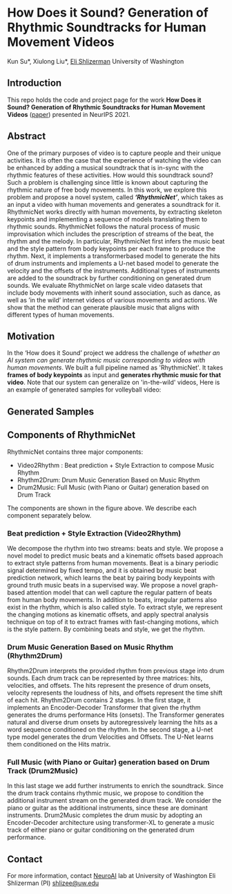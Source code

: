 # How Does it Sound? Generation of Rhythmic Soundtracks for Human Movement Videos
Kun Su*, Xiulong Liu*, [Eli Shlizerman](http://faculty.washington.edu/shlizee/)
University of Washington

## Introduction
This repo holds the code and project page for the work **How Does it Sound? Generation of Rhythmic Soundtracks for Human Movement Videos** ([paper](https://openreview.net/pdf?id=JuNatTaGZ6J)) presented in NeurIPS 2021.

## Abstract
One of the primary purposes of video is to capture people and their unique activities. It is often the case that the experience of watching the video can be enhanced by adding a musical soundtrack that is in-sync with the rhythmic features of these activities. How would this soundtrack sound? Such a problem is challenging since little is known about capturing the rhythmic nature of free body movements. In this work, we explore this problem and propose a novel system, called ***‘RhythmicNet’***, which takes as an input a video with human movements and generates a soundtrack for it. RhythmicNet works directly with human movements, by extracting skeleton keypoints and implementing a sequence of models translating them to rhythmic sounds. RhythmicNet follows the natural process of music improvisation which includes the prescription of streams of the beat, the rhythm and the melody. In particular, RhythmicNet first infers the music beat and the style pattern from body keypoints per each frame to produce the rhythm. Next, it implements a transformerbased model to generate the hits of drum instruments and implements a U-net based model to generate the velocity and the offsets of the instruments. Additional types of instruments are added to the soundtrack by
further conditioning on generated drum sounds. We evaluate RhythmicNet on large scale video datasets that include body movements with inherit sound association, such as dance, as well as ’in the wild’ internet videos of various movements and actions. We show that the method can generate plausible music that aligns with different types of human movements.

## Motivation
In the ‘How does it Sound’ project we address the challenge of *whether an AI system can generate rhythmic music corresponding to videos with human movements*.
We built a full pipeline named as 'RhythmicNet'. It takes **frames of body keypoints** as input and **generates rhythmic music for that video**. Note that our system can generalize on 'in-the-wild' videos, Here is an example of generated samples for volleyball video:

## Generated Samples

## Components of RhythmicNet
RhythmicNet contains three major components:
- Video2Rhythm : Beat prediction + Style Extraction to compose Music Rhythm
- Rhythm2Drum: Drum Music Generation Based on Music Rhythm
- Drum2Music: Full Music (with Piano or Guitar) generation based on Drum Track

The components are shown in the figure above. We describe each component separately below.

### Beat prediction + Style Extraction (Video2Rhythm)
We decompose the rhythm into two streams: beats and style. We propose a novel model to predict music beats and a kinematic offsets based approach to extract style patterns from human movements. Beat is a binary periodic signal determined by fixed tempo, and it is obtained by music beat prediction network, which learns the beat by pairing body keypoints with ground truth music beats in a supervised way. We propose a novel graph-based attention model that can well capture the regular pattern of beats from human body movements. In addition to beats, irregular patterns also exist in the rhythm, which is also called style. To extract style, we represent the changing motions as kinematic offsets, and apply spectral analysis technique on top of it to extract frames with fast-changing motions, which is the style pattern. By combining beats and style, we get the rhythm.

### Drum Music Generation Based on Music Rhythm (Rhythm2Drum)

Rhythm2Drum interprets the provided rhythm from previous stage into drum sounds. Each drum track can be represented by three matrices: hits, velocities, and offsets. The hits represent the presence of drum onsets, velocity represents the loudness of hits, and offsets represent the time shift of each hit. Rhythm2Drum contains 2 stages. In the first stage, it implements an Encoder-Decoder Transformer that given the rhythm generates the drums performance Hits (onsets). The Transformer generates natural and diverse drum onsets by autoregressively learning the hits as a word sequence conditioned on the rhythm. In the second stage, a U-net type model generates the drum Velocities and Offsets. The U-Net learns them conditioned on the Hits matrix.

### Full Music (with Piano or Guitar) generation based on Drum Track (Drum2Music)

In this last stage we add further instruments to enrich the soundtrack. Since the drum track contains rhythmic music, we propose to condition the additional instrument stream on the generated drum track. We consider the piano or guitar as the additional instruments, since these are dominant instruments. Drum2Music completes the drum music by adopting an Encoder-Decoder architecture using transformer-XL to generate a music track of either piano or guitar conditioning on the generated drum performance.

## Contact
For more information, contact [NeuroAI](http://faculty.washington.edu/shlizee/) lab at University of Washington
Eli Shlizerman (PI) [shlizee@uw.edu](mailto:shlizee@uw.edu)
